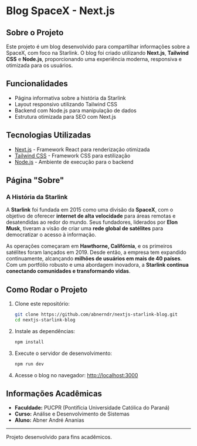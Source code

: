 # Blog SpaceX - Next.js

## Sobre o Projeto
Este projeto é um blog desenvolvido para compartilhar informações sobre a SpaceX, com foco na Starlink. O blog foi criado utilizando **Next.js**, **Tailwind CSS** e **Node.js**, proporcionando uma experiência moderna, responsiva e otimizada para os usuários.

## Funcionalidades
- Página informativa sobre a história da Starlink
- Layout responsivo utilizando Tailwind CSS
- Backend com Node.js para manipulação de dados
- Estrutura otimizada para SEO com Next.js

## Tecnologias Utilizadas
- [Next.js](https://nextjs.org/) - Framework React para renderização otimizada
- [Tailwind CSS](https://tailwindcss.com/) - Framework CSS para estilização
- [Node.js](https://nodejs.org/) - Ambiente de execução para o backend

## Página "Sobre"
### A História da Starlink
A **Starlink** foi fundada em 2015 como uma divisão da **SpaceX**, com o objetivo de oferecer **internet de alta velocidade** para áreas remotas e desatendidas ao redor do mundo. Seus fundadores, liderados por **Elon Musk**, tiveram a visão de criar uma **rede global de satélites** para democratizar o acesso à informação.

As operações começaram em **Hawthorne, Califórnia**, e os primeiros satélites foram lançados em 2019. Desde então, a empresa tem expandido continuamente, alcançando **milhões de usuários em mais de 40 países**. Com um portfólio robusto e uma abordagem inovadora, a **Starlink continua conectando comunidades e transformando vidas**.

## Como Rodar o Projeto
1. Clone este repositório:
   ```bash
   git clone https://github.com/abnerndr/nextjs-starlink-blog.git
   cd nextjs-starlink-blog
   ```

2. Instale as dependências:
   ```bash
   npm install
   ```

3. Execute o servidor de desenvolvimento:
   ```bash
   npm run dev
   ```

4. Acesse o blog no navegador: [http://localhost:3000](http://localhost:3000)

## Informações Acadêmicas
- **Faculdade:** PUCPR (Pontifícia Universidade Católica do Paraná)
- **Curso:** Análise e Desenvolvimento de Sistemas
- **Aluno:** Abner André Ananias

---
Projeto desenvolvido para fins acadêmicos.
